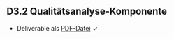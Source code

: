 ## D3.2 Qualitätsanalyse-Komponente

- Deliverable als [PDF-Datei](https://hobbitdata.informatik.uni-leipzig.de/OPAL/Deliverables/OPAL_D3.2_Quality-analysis-component.pdf) ✓


